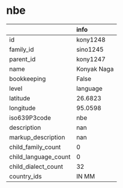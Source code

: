 # nbe
|                      | info        |
|:---------------------|:------------|
| id                   | kony1248    |
| family_id            | sino1245    |
| parent_id            | kony1247    |
| name                 | Konyak Naga |
| bookkeeping          | False       |
| level                | language    |
| latitude             | 26.6823     |
| longitude            | 95.0598     |
| iso639P3code         | nbe         |
| description          | nan         |
| markup_description   | nan         |
| child_family_count   | 0           |
| child_language_count | 0           |
| child_dialect_count  | 32          |
| country_ids          | IN MM       |